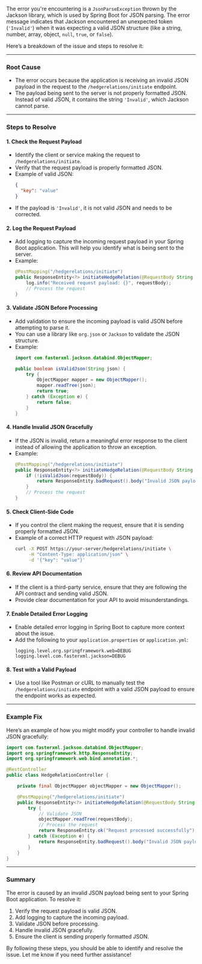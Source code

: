 The error you're encountering is a `JsonParseException` thrown by the Jackson library, which is used by Spring Boot for JSON parsing. The error message indicates that Jackson encountered an unexpected token (`'Invalid'`) when it was expecting a valid JSON structure (like a string, number, array, object, `null`, `true`, or `false`).

Here’s a breakdown of the issue and steps to resolve it:

---

### **Root Cause**
- The error occurs because the application is receiving an invalid JSON payload in the request to the `/hedgerelations/initiate` endpoint.
- The payload being sent to the server is not properly formatted JSON. Instead of valid JSON, it contains the string `'Invalid'`, which Jackson cannot parse.

---

### **Steps to Resolve**

#### 1. **Check the Request Payload**
   - Identify the client or service making the request to `/hedgerelations/initiate`.
   - Verify that the request payload is properly formatted JSON.
   - Example of valid JSON:
     ```json
     {
       "key": "value"
     }
     ```
   - If the payload is `'Invalid'`, it is not valid JSON and needs to be corrected.

#### 2. **Log the Request Payload**
   - Add logging to capture the incoming request payload in your Spring Boot application. This will help you identify what is being sent to the server.
   - Example:
     ```java
     @PostMapping("/hedgerelations/initiate")
     public ResponseEntity<?> initiateHedgeRelation(@RequestBody String requestBody) {
         log.info("Received request payload: {}", requestBody);
         // Process the request
     }
     ```

#### 3. **Validate JSON Before Processing**
   - Add validation to ensure the incoming payload is valid JSON before attempting to parse it.
   - You can use a library like `org.json` or `Jackson` to validate the JSON structure.
   - Example:
     ```java
     import com.fasterxml.jackson.databind.ObjectMapper;

     public boolean isValidJson(String json) {
         try {
             ObjectMapper mapper = new ObjectMapper();
             mapper.readTree(json);
             return true;
         } catch (Exception e) {
             return false;
         }
     }
     ```

#### 4. **Handle Invalid JSON Gracefully**
   - If the JSON is invalid, return a meaningful error response to the client instead of allowing the application to throw an exception.
   - Example:
     ```java
     @PostMapping("/hedgerelations/initiate")
     public ResponseEntity<?> initiateHedgeRelation(@RequestBody String requestBody) {
         if (!isValidJson(requestBody)) {
             return ResponseEntity.badRequest().body("Invalid JSON payload");
         }
         // Process the request
     }
     ```

#### 5. **Check Client-Side Code**
   - If you control the client making the request, ensure that it is sending properly formatted JSON.
   - Example of a correct HTTP request with JSON payload:
     ```bash
     curl -X POST https://your-server/hedgerelations/initiate \
          -H "Content-Type: application/json" \
          -d '{"key": "value"}'
     ```

#### 6. **Review API Documentation**
   - If the client is a third-party service, ensure that they are following the API contract and sending valid JSON.
   - Provide clear documentation for your API to avoid misunderstandings.

#### 7. **Enable Detailed Error Logging**
   - Enable detailed error logging in Spring Boot to capture more context about the issue.
   - Add the following to your `application.properties` or `application.yml`:
     ```properties
     logging.level.org.springframework.web=DEBUG
     logging.level.com.fasterxml.jackson=DEBUG
     ```

#### 8. **Test with a Valid Payload**
   - Use a tool like Postman or cURL to manually test the `/hedgerelations/initiate` endpoint with a valid JSON payload to ensure the endpoint works as expected.

---

### **Example Fix**
Here’s an example of how you might modify your controller to handle invalid JSON gracefully:

```java
import com.fasterxml.jackson.databind.ObjectMapper;
import org.springframework.http.ResponseEntity;
import org.springframework.web.bind.annotation.*;

@RestController
public class HedgeRelationController {

    private final ObjectMapper objectMapper = new ObjectMapper();

    @PostMapping("/hedgerelations/initiate")
    public ResponseEntity<?> initiateHedgeRelation(@RequestBody String requestBody) {
        try {
            // Validate JSON
            objectMapper.readTree(requestBody);
            // Process the request
            return ResponseEntity.ok("Request processed successfully");
        } catch (Exception e) {
            return ResponseEntity.badRequest().body("Invalid JSON payload: " + e.getMessage());
        }
    }
}
```

---

### **Summary**
The error is caused by an invalid JSON payload being sent to your Spring Boot application. To resolve it:
1. Verify the request payload is valid JSON.
2. Add logging to capture the incoming payload.
3. Validate JSON before processing.
4. Handle invalid JSON gracefully.
5. Ensure the client is sending properly formatted JSON.

By following these steps, you should be able to identify and resolve the issue. Let me know if you need further assistance!
